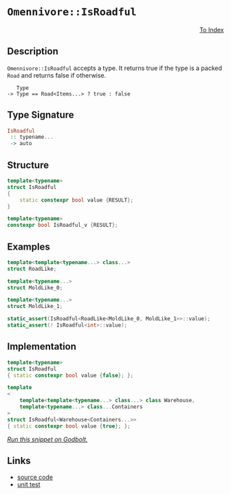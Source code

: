 <!-- Copyright 2024 Feng Mofan
SPDX-License-Identifier: Apache-2.0 -->

# `Omennivore::IsRoadful`

<p style='text-align: right;'><a href="../../../facilities/metafunctions.md#omennivore-is-roadful">To Index</a></p>

## Description

`Omennivore::IsRoadful` accepts a type.
It returns true if the type is a packed `Road` and returns false if otherwise.

<pre><code>   Type
-> Type == Road&lt;Items...&gt; ? true : false</code></pre>

## Type Signature

```Haskell
IsRoadful
 :: typename...
 -> auto
```

## Structure

```C++
template<typename>
struct IsRoadful
{
    static constexpr bool value {RESULT};
}

template<typename>
constexpr bool IsRoadful_v {RESULT};
```

## Examples

```C++
template<template<typename...> class...>
struct RoadLike;

template<typename...>
struct MoldLike_0;

template<typename...>
struct MoldLike_1;

static_assert(IsRoadful<RoadLike<MoldLike_0, MoldLike_1>>::value);
static_assert(! IsRoadful<int>::value);
```

## Implementation

```C++
template<typename>
struct IsRoadful
{ static constexpr bool value {false}; };

template
<
    template<template<typename...> class...> class Warehouse,
    template<typename...> class...Containers
>
struct IsRoadful<Warehouse<Containers...>>
{ static constexpr bool value {true}; };
```

[*Run this snippet on Godbolt.*](https://godbolt.org/#z:OYLghAFBqd5QCxAYwPYBMCmBRdBLAF1QCcAaPECAMzwBtMA7AQwFtMQByARg9KtQYEAysib0QXACx8BBAKoBnTAAUAHpwAMvAFYTStJg1DIApACYAQuYukl9ZATwDKjdAGFUtAK4sGISRqkrgAyeAyYAHI%2BAEaYxCBmAOykAA6oCoRODB7evv6BaRmOAqHhUSyx8Um2mPbFDEIETMQEOT5%2BATV1WY3NBKWRMXEJyQpNLW15nWN9A%2BWVIwCUtqhexMjsHASYLCkG2yYAzG4EAJ4pjKyYR9gmGgCCY8ReDgDUAJIKAEqoTOhUXlod3uJkSFleM0cyFeaAYY0wqhSxFe0VQnleADcxF5MK9QRYqGIlKCACJHcGk8nA4HbXb7a4PI5uYGvVmvWl7JgHY4c%2BlMs4XZhsAB0opuMIMCgUouF4uQkoUrwA6s1MAhVkpSCy2byudceedLiKxYdsBKmFKZR5BEwwnEFNTTcCni8CB9vr9/oCmSriGqNfq3NamnbiNKTbcnYywRCmlCYQJ4Yjkaj0VjvLj8QRntdEmTDhS81TGQ8APQAKkrVerNdLwIrVdeABVMGNFdW62Wa92O9SHrruScdpzBwKjZgZXKFZOo49s67Xj8/qEANb6qwl%2B4DwNjoUTiPO%2BdvACynnQq8wAH0NMWQf3h3yDYKrjPbg8XSezxfL1xb4euXgyCXhaSgtBAnxLl6QLHJBF5MqetDnnga7XqQrwIUhKG/k6pogCA6Y4ost6QoBwFSnEBAQGAYDupBALQW4YQEDceEEZgREFhwyy0JwACsvB%2BBwWikKgnDMpY1gQqs6yZmYhw8KQBCaFxywriAvFmMKiRmJIAAcum8RoACcGkaAAbLphz6Jwki8CwEgaIEgnCaJHC8AoICBEpQlcaQcCwDAiAgKsBApF4BDkJQaC7HQcQRFcnCqLpZkALRmZIrzAMg0JSMKZi8Jg%2BBEMQeDoHo/CCCIYjsFIMiCIoKjqD5pC6FwpAAO7EEwKScDw3F8QJykiZwADy4VhW6qBUK8SWpelmXZa8uVmK8EAeDF9DIuY8mLLw3laMsEBINFKSxWQFAQCdZ0gMAUhmHwdDbGGlDREN0RhM0py9bw73MMQpwjdE2iYA432kNFbCCCNDC0F9zVYNEXjAG4Yi0B53C8FgLCGMA4jw3gfoOHgGKtkNCIg%2BFmwKUxtRDbQeDRF1/0eFgQ3Zng9kY6QJPEKiSgkjsOP00YynLFQBjAAoABqeCYO1I2CmDFXCKI4i1crDVqENrX6DjKDWNY%2BgMx5kDLKgKT1OjKVjOgRwkqYEmWGYLk8yVWAmxAyx2CD9QuAw7ieO0eghHa8zDG1hSZAIkx%2BBH6RRwwcxDPEbXe0TAi9BMgd5KntQ%2Bz04z9KHyd6DMWe5LHtiF0nFTh170kbBI/UcPxpDObwrkzclaUZVlOWSHlq24IQJB4nJXC7YpovLAgmB/MMnukGpkiHMKRmHIkASSDpZmObxZlGdZHC2aQ9nycKZlcBZRm6VfvGSFwvHr2ZbdDa57meVPPmHYFR3BeN4VIqXVQBtOKCUODNBYBiRIKUmDmiMEtIywouDCmEoVEebtyqyCqmraQGslBa2aroe6nVurfWbq3duw0OBjVCuFV4U1XiQOgbA%2BBwBEHINQatdap1Npj0OGYSe%2B1fJ/yuptIBYjhjMJgfKHGXAjJcECDQWgT0PIQFes1X6n0wZaP%2BoDYGoMuYQ0YAQaGsMhoIyRijWgaMwZYyFpsYS%2BBCaOBJujNBqgKbbDBjTHizV6aM0%2BizRxe0SqcwUjzPmmABbYyMMLUA38%2BAS2lrLeWisubKxwTVPBshNZNWEsQ3WIsHZWEsEbaIHszYWyyFbG2dsSnWGdh3V2pVSamy6PnZwEBXAx2Dv7GuCw45FCyL0oZCcBnhw6enBohdRlTPqJnIuZQS6p1mdnSuZclmDFrineuaxG4TyPpQt%2BnAmHECgTAuBsiEHyM4RoIeRVR7bQnntaepBZ7z3iIvPxJ8z5II0JIRIT9EiJEONvSQ6U2pUPfrYT%2Bwif7wD/iFCaEiQG8LAWwTgkD5osAUBiaEGJbn0jGAVR5mC2qZNVtkuq8gCH5J0CAKypCeoYwoYNZqrlaETQYdNbFGVcX4sxESvUYxuForOvww4QjRZ%2BWOuK8RF1JHxHxSkFIl5CVGUvMSggwFznpQeio%2B0L03ofX%2Bjo01AMgY%2BzBsYqGMM4ZOMwIjZGqN0YKXsXEkJpBnH5zcWTTxyBKY%2BMELTfxDMmanGCWzMJYNInpGiYLOJYQEkHSSUwSWMs5YK0YErbBVKJA5PqnS7WjKinGANmUgJlSRLVMTJwUsNt9aOwsE0kSLT3bwC9nnaZfsA4Vz6UhZZOy9CR3qHM0dWQJkp3mQXPocy04LOrsXYdqy53rNLkuodgy9kySbkc9lLlTl8teAKglwrtiiogMPYq/CXlfwOjPOeWAvnN1%2BQkJBhxDi8UMg/Ryn7EgWVfhyzgH8vJvOXokPKQKuBSCMgCxI68uDJD8YcA9HcQP3pUkffKQHD1uUw4sZYPMMjOEkEAA%3D)

## Links

- [source code](../../../../conceptrodon/omennivore/is_roadful.hpp)
- [unit test](../../../../tests/unit/metafunctions/omennivore/is_roadful.test.hpp)
